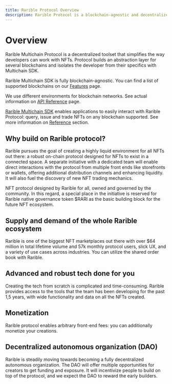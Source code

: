 ```yaml
---
title: Rarible Protocol Overview
description: Rarible Protocol is a blockchain-agnostic and decentralized tool to query, issue, and trade NFTs. How to make NFT marketplace
---
```


# Overview

Rarible Multichain Protocol is a decentralized toolset that simplifies the way developers can work with NFTs. Protocol builds an abstraction layer for several blockchains and isolates the developer from their specifics with Multichain SDK.

Rarible Multichain SDK is fully blockchain-agnostic. You can find a list of supported blockchains on our [Features](../features.md) page.

We use different environments for blockchain networks. See actual information on [API Reference](../api-reference.md) page.

[Rarible Multichain SDK](https://github.com/rarible/sdk) enables applications to easily interact with Rarible Protocol: query, issue and trade NFTs on any blockchain supported. See more information on [Reference](../reference/reference-overview.md) section.

## Why build on Rarible protocol?

Rarible pursues the goal of creating a highly liquid environment for all NFTs out there: a robust on-chain protocol designed for NFTs to exist in a connected space. A separate initiative with a dedicated team will enable direct interactions with the protocol from multiple front ends like storefronts or wallets, offering additional distribution channels and enhancing liquidity. It will also fuel the discovery of new NFT trading mechanics.

NFT protocol designed by Rarible for all, owned and governed by the community. In this regard, a special place in the initiative is reserved for Rarible native governance token $RARI as the basic building block for the future NFT ecosystem.

## Supply and demand of the whole Rarible ecosystem

Rarible is one of the biggest NFT marketplaces out there with over $64 million in total lifetime volume and 57k monthly protocol users, slick UX, and a variety of use cases across industries. You can utilize the shared order book with Rarible.

## Advanced and robust tech done for you

Creating the tech from scratch is complicated and time-consuming. Rarible provides access to the tools that the team has been developing for the past 1,5 years, with wide functionality and data on all the NFTs created.

## Monetization

Rarible protocol enables arbitrary front-end fees: you can additionally monetize your creations.

## Decentralized autonomous organization (DAO)

Rarible is steadily moving towards becoming a fully decentralized autonomous organization. The DAO will offer multiple opportunities for creators to get funding and exposure. It will incentivize people to build on top of the protocol, and we expect the DAO to reward the early builders.
